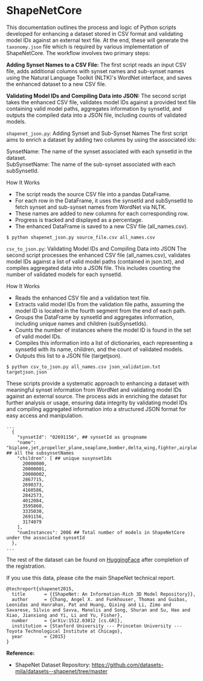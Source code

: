 # ShapeNetCore

This documentation outlines the process and logic of Python scripts developed for enhancing a dataset stored in CSV format and validating model IDs against an external text file. At the end, these will generate the `taxonomy.json` file which is required by various implementation of ShapeNetCore. The workflow involves two primary steps:

**Adding Synset Names to a CSV File:** The first script reads an input CSV file, adds additional columns with synset names and sub-synset names using the Natural Language Toolkit (NLTK)'s WordNet interface, and saves the enhanced dataset to a new CSV file.

**Validating Model IDs and Compiling Data into JSON:** The second script takes the enhanced CSV file, validates model IDs against a provided text file containing valid model paths, aggregates information by synsetId, and outputs the compiled data into a JSON file, including counts of validated models.

`shapenet_json.py`: Adding Synset and Sub-Synset Names
The first script aims to enrich a dataset by adding two columns by using the associated ids:

SynsetName: The name of the synset associated with each synsetId in the dataset.  
SubSynsetName: The name of the sub-synset associated with each subSynsetId.  

How It Works
- The script reads the source CSV file into a pandas DataFrame.
- For each row in the DataFrame, it uses the synsetId and subSynsetId to fetch synset and sub-synset names from WordNet via NLTK.
- These names are added to new columns for each corresponding row.
- Progress is tracked and displayed as a percentage.
- The enhanced DataFrame is saved to a new CSV file (all_names.csv).
  
```shell
$ python shapenet_json.py source_file.csv all_names.csv
```
`csv_to_json.py`: Validating Model IDs and Compiling Data into JSON
The second script processes the enhanced CSV file (all_names.csv), validates model IDs against a list of valid model paths (contained in json.txt), and compiles aggregated data into a JSON file. This includes counting the number of validated models for each synsetId.

How It Works
- Reads the enhanced CSV file and a validation text file.
- Extracts valid model IDs from the validation file paths, assuming the model ID is located in the fourth segment from the end of each path.
- Groups the DataFrame by synsetId and aggregates information, including unique names and children (subSynsetIds).
- Counts the number of instances where the model ID is found in the set of valid model IDs.
- Compiles this information into a list of dictionaries, each representing a synsetId with its name, children, and the count of validated models.
- Outputs this list to a JSON file (targetjson).

```shell
$ python csv_to_json.py all_names.csv json_validation.txt targetjson.json
```
These scripts provide a systematic approach to enhancing a dataset with meaningful synset information from WordNet and validating model IDs against an external source. The process aids in enriching the dataset for further analysis or usage, ensuring data integrity by validating model IDs and compiling aggregated information into a structured JSON format for easy access and manipulation.
```
...
  {
    "synsetId": "02691156", ## synsetId as groupname
    "name": "biplane,jet,propeller_plane,seaplane,bomber,delta_wing,fighter,airplane,airliner", ## all the subsynsetNames
    "children": [ ## unique susynsetIds
      20000000,
      20000001,
      20000002,
      2867715,
      2690373,
      4160586,
      2842573,
      4012084,
      3595860,
      3335030,
      2691156,
      3174079
    ],
    "numInstances": 2006 ## Total number of models in ShapeNetCore under the associated synsetId
  },
...
```
The rest of the dataset can be found on [HuggingFace](https://huggingface.co/datasets/ShapeNet/ShapeNetCore) after completion of the registration.

If you use this data, please cite the main ShapeNet technical report.
```
@techreport{shapenet2015,
  title       = {{ShapeNet: An Information-Rich 3D Model Repository}},
  author      = {Chang, Angel X. and Funkhouser, Thomas and Guibas, Leonidas and Hanrahan, Pat and Huang, Qixing and Li, Zimo and Savarese, Silvio and Savva, Manolis and Song, Shuran and Su, Hao and Xiao, Jianxiong and Yi, Li and Yu, Fisher},
  number      = {arXiv:1512.03012 [cs.GR]},
  institution = {Stanford University --- Princeton University --- Toyota Technological Institute at Chicago},
  year        = {2015}
}
```

**Reference:**
- ShapeNet Dataset Repository: https://github.com/datasets-mila/datasets--shapenet/tree/master
  
